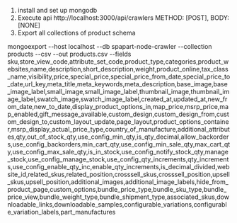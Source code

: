 1. install and set up mongodb
2. Execute api http://localhost:3000/api/crawlers METHOD: [POST], BODY: [NONE]
3. Export all collections of product schema

mongoexport --host localhost --db spapart-node-crawler --collection products --csv --out products.csv --fields sku,store_view_code,attribute_set_code,product_type,categories,product_websites,name,description,short_description,weight,product_online,tax_class_name,visibility,price,special_price,special_price_from_date,special_price_to_date,url_key,meta_title,meta_keywords,meta_description,base_image,base_image_label,small_image,small_image_label,thumbnail_image,thumbnail_image_label,swatch_image,swatch_image_label,created_at,updated_at,new_from_date,new_to_date,display_product_options_in,map_price,msrp_price,map_enabled,gift_message_available,custom_design,custom_design_from,custom_design_to,custom_layout_update,page_layout,product_options_container,msrp_display_actual_price_type,country_of_manufacture,additional_attributes,qty,out_of_stock_qty,use_config_min_qty,is_qty_decimal,allow_backorders,use_config_backorders,min_cart_qty,use_config_min_sale_qty,max_cart_qty,use_config_max_sale_qty,is_in_stock,use_config_notify_stock_qty,manage_stock,use_config_manage_stock,use_config_qty_increments,qty_increments,use_config_enable_qty_inc,enable_qty_increments,is_decimal_divided,website_id,related_skus,related_position,crosssell_skus,crosssell_position,upsell_skus,upsell_position,additional_images,additional_image_labels,hide_from_product_page,custom_options,bundle_price_type,bundle_sku_type,bundle_price_view,bundle_weight_type,bundle_shipment_type,associated_skus,downloadable_links,downloadable_samples,configurable_variations,configurable_variation_labels,part_manufactures